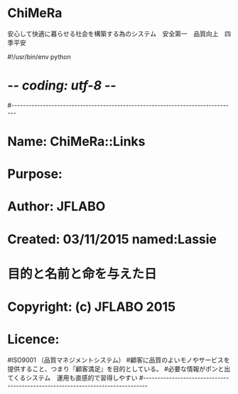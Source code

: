 # ChiMeRa
安心して快適に暮らせる社会を構築する為のシステム　安全第一　品質向上　四季平安

#!/usr/bin/env python
# -*- coding: utf-8 -*-

#-------------------------------------------------------------------------------
# Name:        ChiMeRa::Links
# Purpose:
#
# Author:      JFLABO
# Created:     03/11/2015 named:Lassie
# 目的と名前と命を与えた日
# Copyright:   (c) JFLABO 2015
# Licence:     <BSD>

#ISO9001	（品質マネジメントシステム）
#顧客に品質のよいモノやサービスを提供すること、つまり『顧客満足』を目的としている。
#必要な情報がポンと出てくるシステム　運用も直感的で習得しやすい
#-------------------------------------------------------------------------------
